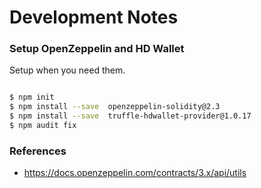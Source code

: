 # Development Notes

### Setup OpenZeppelin and HD Wallet

Setup when you need them.

```bash

$ npm init
$ npm install --save  openzeppelin-solidity@2.3
$ npm install --save  truffle-hdwallet-provider@1.0.17
$ npm audit fix
```

### References

- https://docs.openzeppelin.com/contracts/3.x/api/utils
